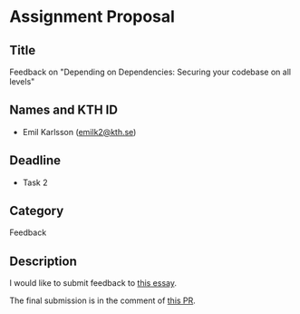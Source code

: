 # Assignment Proposal

## Title

Feedback on "Depending on Dependencies: Securing your codebase on all levels"


## Names and KTH ID

- Emil Karlsson (emilk2@kth.se)

## Deadline

- Task 2

## Category

Feedback

## Description

I would like to submit feedback to [this essay](https://github.com/KTH/devops-course/pull/2153).

The final submission is in the comment of [this PR](https://github.com/KTH/devops-course/pull/2225).
